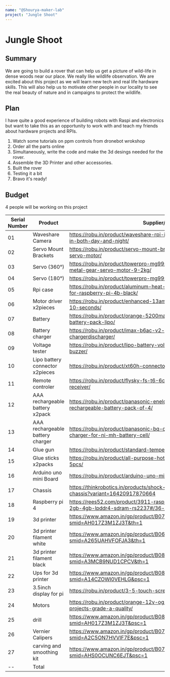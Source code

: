 ```yaml
---
name: "@Shourya-maker-lab"
project: "Jungle Shoot"
---
```


# Jungle Shoot

## Summary

We are going to build a rover that can help us get a picture of wild-life in dense woods near our place. We really like wildlife observation. We are excited about this project as we will learn new tech and real life hardware skills. This will also help us to motivate other people in our locality to see the real beauty of nature and in campaigns to protect the wildlife.



## Plan

I have quite a good experience of building robots with Raspi and electronics but want to take this as an opportunity to work with and teach my friends about hardware projects and RPIs.


1. Watch some tutorials on ppm controls from dronebot wrokshop
2. Order all the parts online 
3. Simultaneously, write the code  and make the 3d desings needed for the rover.
4. Assemble the 3D Printer and other accessories.
5. Built the rover 
6. Testing it a bit
7. Bravo it's ready!

## Budget

4 people will be working on this project 

|Serial Number| Product         | Supplier/Link                         | Cost   |
| ----------- | --------------- | ------------------------------------- | ------ |
|01| Waveshare Camera| https://robu.in/product/waveshare-rpi-ir-cut-camera-b-better-image-in-both-day-and-night/ | $31.28  |
|02| Servo Mount Brackets | https://robu.in/product/servo-mount-brackets-for-mg995-mg996-servo-motor/  | $2.69|
|03| Servo (360°)| https://robu.in/product/towerpro-mg995-continuous-rotation-360-metal-gear-servo-motor-9-2kg/ | $3.95  |
|04| Servo (180°) | https://robu.in/product/towerpro-mg995-metal-gear-servo-motor/  | $3.12 |
|05| Rpi case|https://robu.in/product/aluminum-heat-sink-case-with-double-fans-for-raspberry-pi-4b-black/ | $10.79  |
|06| Motor driver x2pieces |https://robu.in/product/enhanced-13amp-dc-motor-driver-30a-peak-10-seconds/  | $28.62 |
|07| Battery | https://robu.in/product/orange-5200mah-4s-40c-lithium-polymer-battery-pack-lipo/ | $65.03  |
|08| Battery charger| https://robu.in/product/imax-b6ac-v2-professional-balance-chargerdischarger/  | $57.56 |
|09| Voltage tester | https://robu.in/product/lipo-battery-voltage-checker-1s-8s-with-buzzer/ | $2.81  |
|10| Lipo battery connector x2pieces |https://robu.in/product/xt60h-connector-with-housing-male/ | $0.96 |
|11| Remote controler| https://robu.in/product/flysky-fs-t6-6ch-transmitter-with-fs-r6b-receiver/ | $67.40  |
|12| AAA rechargeable battery x2pack | https://robu.in/product/panasonic-eneloop-aaa-bk-4mcce-2bn-rechargeable-battery-pack-of-4/ | $19.64 |
|13| AAA rechargeable battery charger |https://robu.in/product/panasonic-bq-cc55n-eneloop-smart-and-quick-charger-for-ni-mh-battery-cell/ | $18.40  |
|14| Glue gun |https://robu.in/product/standard-temperature-corded-glue-gun/| $2.81 |
|15| Glue sticks x2packs| https://robu.in/product/all-purpose-hot-melt-glue-sticks-for-glue-gun-5pcs/ | $1.69  |
|16| Arduino uno mini Board|https://robu.in/product/arduino-uno-mini-limited-edition/|$46.25|
|17| Chassis| https://thinkrobotics.in/products/shock-absorption-metal-robot-tank-chassis?variant=16420917870664 | $175.55  |
|18| Raspberry pi 4 | https://rees52.com/product/3911-raspberry-pi-4-model-b-with-1gb-2gb-4gb-lpddr4-sdram-rs2237#/36-ram-8_gb  | $161.99 |
|19| 3d printer | https://www.amazon.in/gp/product/B07BR3F9N6/ref=ewc_pr_img_1?smid=AH017Z3M1ZJ3T&th=1 | $177.32  |
|20| 3d printer filament white  | https://www.amazon.in/gp/product/B06Y35GHT8/ref=ewc_pr_img_3?smid=A265UAHVFOFJA3&th=1  | $10.42 |
|21| 3d printer filament black |https://www.amazon.in/gp/product/B08ZHN584T/ref=ewc_pr_img_4?smid=A3MCB9NUD1CPCV&th=1 | $12.21 |
|22| Ups for 3d printer|https://www.amazon.in/gp/product/B087K438YF/ref=ewc_pr_img_2?smid=A14CZOWI0VEHLG&psc=1 | $30.67 |
|23| 3.5inch display for pi | https://robu.in/product/3-5-touch-screen-lcd-raspberry-pi/  | $14.35 |
|24| Motors | https://robu.in/product/orange-12v-og555-500rpm-dc-motor-for-diy-projects-grade-a-quality/ | $12.92 |
|25| drill  | https://www.amazon.in/gp/product/B088X8H5RN/ref=ox_sc_act_image_2?smid=AH017Z3M1ZJ3T&psc=1  | $27.08 |
|26| Vernier Calipers |https://www.amazon.in/gp/product/B07VSVMWTJ/ref=ox_sc_act_title_3?smid=A2C5ON7HVVIF7E&psc=1 | $5.92 |
|27| carving and smoothing kit | https://www.amazon.in/gp/product/B07YVDV543/ref=ewc_pr_img_1?smid=AHS0OCUNC6EJT&psc=1 | $8.57 |
|--| Total           |          | $1000 |
